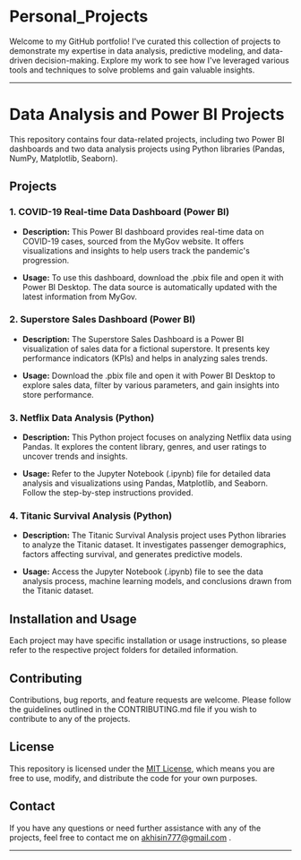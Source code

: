 # Personal_Projects
Welcome to my GitHub portfolio! I've curated this collection of projects to demonstrate my expertise in data analysis, predictive modeling, and data-driven decision-making. Explore my work to see how I've leveraged various tools and techniques to solve problems and gain valuable insights.

---

# Data Analysis and Power BI Projects

This repository contains four data-related projects, including two Power BI dashboards and two data analysis projects using Python libraries (Pandas, NumPy, Matplotlib, Seaborn).

## Projects

### 1. COVID-19 Real-time Data Dashboard (Power BI)

- **Description:** This Power BI dashboard provides real-time data on COVID-19 cases, sourced from the MyGov website. It offers visualizations and insights to help users track the pandemic's progression.

- **Usage:** To use this dashboard, download the .pbix file and open it with Power BI Desktop. The data source is automatically updated with the latest information from MyGov.

### 2. Superstore Sales Dashboard (Power BI)

- **Description:** The Superstore Sales Dashboard is a Power BI visualization of sales data for a fictional superstore. It presents key performance indicators (KPIs) and helps in analyzing sales trends.

- **Usage:** Download the .pbix file and open it with Power BI Desktop to explore sales data, filter by various parameters, and gain insights into store performance.

### 3. Netflix Data Analysis (Python)

- **Description:** This Python project focuses on analyzing Netflix data using Pandas. It explores the content library, genres, and user ratings to uncover trends and insights.

- **Usage:** Refer to the Jupyter Notebook (.ipynb) file for detailed data analysis and visualizations using Pandas, Matplotlib, and Seaborn. Follow the step-by-step instructions provided.

### 4. Titanic Survival Analysis (Python)

- **Description:** The Titanic Survival Analysis project uses Python libraries to analyze the Titanic dataset. It investigates passenger demographics, factors affecting survival, and generates predictive models.

- **Usage:** Access the Jupyter Notebook (.ipynb) file to see the data analysis process, machine learning models, and conclusions drawn from the Titanic dataset.

## Installation and Usage

Each project may have specific installation or usage instructions, so please refer to the respective project folders for detailed information.

## Contributing

Contributions, bug reports, and feature requests are welcome. Please follow the guidelines outlined in the CONTRIBUTING.md file if you wish to contribute to any of the projects.

## License

This repository is licensed under the [MIT License](LICENSE), which means you are free to use, modify, and distribute the code for your own purposes.

## Contact

If you have any questions or need further assistance with any of the projects, feel free to contact me on akhisin777@gmail.com .

---
